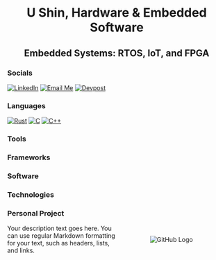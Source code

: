 <h1 align="center"> </h1>

<h1 align="center"> U Shin, Hardware & Embedded Software</h1>

<h2 align="center">   Embedded Systems: RTOS, IoT, and FPGA</h2>

### Socials

[![LinkedIn](https://img.shields.io/badge/LinkedIn-blue?style=for-the-badge&logo=linkedin)]([https://www.linkedin.com/in/your-profile-url/](https://www.linkedin.com/in/u-shin/)) [![Email Me](https://img.shields.io/badge/Email%20Me-blue?style=for-the-badge&logo=gmail)](mailto:ushin@buffalo.edu) [![Devpost](https://img.shields.io/badge/Devpost-blue?style=for-the-badge&logo=devpost)](https://devpost.com/ushin404?ref_content=user-portfolio&ref_feature=portfolio&ref_medium=global-nav)

### Languages
[![Rust](https://img.shields.io/badge/Rust-black?style=for-the-badge&logo=rust)](https://www.rust-lang.org/) [![C](https://img.shields.io/badge/C-blue?style=for-the-badge&logo=c)](https://en.wikipedia.org/wiki/C_(programming_language)) [![C++](https://img.shields.io/badge/C++-blue?style=for-the-badge&logo=c%2B%2B)](https://en.wikipedia.org/wiki/C%2B%2B)

### Tools

### Frameworks

### Software

### Technologies

### Personal Project

<div style="display: flex; align-items: center;">
  <div style="flex: 1;">
    <!-- Description goes here -->
    Your description text goes here. You can use regular Markdown formatting for your text, such as headers, lists, and links.
  </div>
  <div style="flex: 1; text-align: center;">
    <!-- GitHub logo -->
    <img src="https://github.githubassets.com/images/modules/logos_page/GitHub-Mark.png" alt="GitHub Logo">
  </div>
</div>
